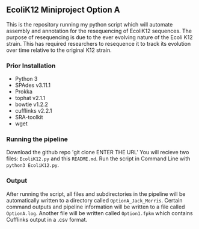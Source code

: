 ## EcoliK12 Miniproject Option A

This is the repository running my python script which will automate assembly and annotation for the resequencing of EcoliK12 sequences. The purpose of resequencing is due to the ever evolving nature of the Ecoli K12 strain. This has required researchers to resequence it to track its evolution over time relative to the original K12 strain. 

### Prior Installation ###
* Python 3
* SPAdes v3.11.1
* Prokka
* tophat v2.1.1
* bowtie v1.2.2
* cufflinks v2.2.1
* SRA-toolkit
* wget

### Running the pipeline ###
Download the github repo
'git clone ENTER THE URL'
You will recieve two files: `EcoliK12.py` and this `README.md`.
Run the script in Command Line with `python3 EcoliK12.py`.

### Output ###
After running the script, all files and subdirectories in the pipeline will be automatically written to a directory called `OptionA_Jack_Morris`.
Certain command outputs and pipeline information will be written to a file called `OptionA.log`.
Another file will be written called `Option1.fpkm` which contains Cufflinks output in a .csv format.
